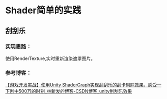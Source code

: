 # Shader简单的实践

## 刮刮乐

### 实现思路：

使用RenderTexture,实时重新渲染遮罩图片。 

### 参考博客：

[【游戏开发实战】使用Unity ShaderGraph实现刮刮乐的刮卡剔除效果，感受一下刮中500万的时刻_林新发的博客-CSDN博客_unity刮刮乐效果](https://blog.csdn.net/linxinfa/article/details/114982162)


